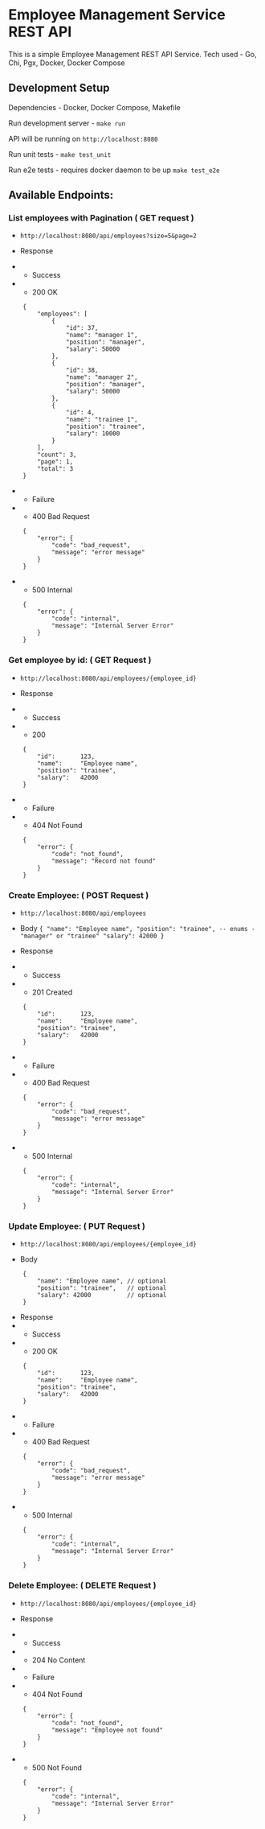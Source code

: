 # Employee Management Service REST API

This is a simple Employee Management REST API Service.
Tech used - Go, Chi, Pgx, Docker, Docker Compose 

## Development Setup
Dependencies - Docker, Docker Compose, Makefile

Run development server - 
`make run`

API will be running on `http://localhost:8080`

Run unit tests -
`make test_unit`

Run e2e tests - requires docker daemon to be up
`make test_e2e` 


## Available Endpoints:

### List employees with Pagination ( GET request )
* `http://localhost:8080/api/employees?size=5&page=2`

* Response 
* * Success 
* * 200 OK  
```
    {
        "employees": [
            {
                "id": 37,
                "name": "manager 1",
                "position": "manager",
                "salary": 50000
            },
            {
                "id": 38,
                "name": "manager 2",
                "position": "manager",
                "salary": 50000
            },
            {
                "id": 4,
                "name": "trainee 1",
                "position": "trainee",
                "salary": 10000
            }
        ],
        "count": 3,
        "page": 1,
        "total": 3
    }
```
* * Failure 
* * 400 Bad Request
```
    {
        "error": {
            "code": "bad_request",
            "message": "error message"
        }
    }
```
* * 500 Internal
```
    {
        "error": {
            "code": "internal",
            "message": "Internal Server Error"
        }
    }
```

### Get employee by id: ( GET Request )
* `http://localhost:8080/api/employees/{employee_id}`

* Response 
* * Success 
* * 200 
```
    {
        "id":       123,
        "name":     "Employee name",
        "position": "trainee", 
        "salary":   42000
    }
```
* * Failure 
* * 404 Not Found
```
    {
        "error": {
            "code": "not_found",
            "message": "Record not found"
        }
    }
```

### Create Employee: ( POST Request )
* `http://localhost:8080/api/employees`

* Body
`
    {
        "name": "Employee name",
        "position": "trainee", -- enums - "manager" or "trainee"
        "salary": 42000
    }
`

* Response 
* * Success 
* * 201 Created
```
    {
        "id":       123,
        "name":     "Employee name",
        "position": "trainee", 
        "salary":   42000
    }
```
* * Failure 
* * 400 Bad Request
```
    {
        "error": {
            "code": "bad_request",
            "message": "error message"
        }
    }
```
* * 500 Internal
```
    {
        "error": {
            "code": "internal",
            "message": "Internal Server Error"
        }
    }
```

### Update Employee: ( PUT Request )
* `http://localhost:8080/api/employees/{employee_id}`

* Body
```
    {
        "name": "Employee name", // optional
        "position": "trainee",   // optional
        "salary": 42000          // optional
    }
```

* Response 
* * Success 
* * 200 OK
```
    {
        "id":       123,
        "name":     "Employee name",
        "position": "trainee", 
        "salary":   42000
    }
```
* * Failure 
* * 400 Bad Request
```
    {
        "error": {
            "code": "bad_request",
            "message": "error message"
        }
    }
```
* * 500 Internal
```
    {
        "error": {
            "code": "internal",
            "message": "Internal Server Error"
        }
    }
```

### Delete Employee: ( DELETE Request )
* `http://localhost:8080/api/employees/{employee_id}`

* Response 
* * Success 
* * 204 No Content

* * Failure 
* * 404 Not Found
```
    {
        "error": {
            "code": "not_found",
            "message": "Employee not found"
        }
    }
```
* * 500 Not Found
```
    {
        "error": {
            "code": "internal",
            "message": "Internal Server Error"
        }
    }
```